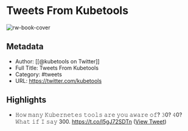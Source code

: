 # Tweets From Kubetools

![rw-book-cover](https://pbs.twimg.com/profile_images/1775842601096056832/q9hs4Fgu.jpg)

## Metadata
- Author: [[@kubetools on Twitter]]
- Full Title: Tweets From Kubetools
- Category: #tweets
- URL: https://twitter.com/kubetools

## Highlights
- 𝙷𝚘𝚠 𝚖𝚊𝚗𝚢 𝙺𝚞𝚋𝚎𝚛𝚗𝚎𝚝𝚎𝚜 𝚝𝚘𝚘𝚕𝚜 𝚊𝚛𝚎 𝚢𝚘𝚞 𝚊𝚠𝚊𝚛𝚎 𝚘𝚏? 𝟹0? 𝟺0? 𝚆𝚑𝚊𝚝 𝚒𝚏 𝙸 𝚜𝚊𝚢 300. 
  https://t.co/I5gJ72SDTn ([View Tweet](https://twitter.com/kubetools/status/1595967494069817344))
